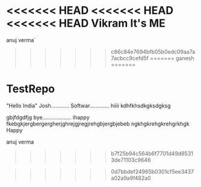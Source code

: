 <<<<<<< HEAD
<<<<<<< HEAD
<<<<<<< HEAD
Vikram It's ME
=======
anuj verma`
>>>>>>> c86c84e7694bfb05b0edc09aa7a7acbcc9cefd5f
=======
ganesh
=======


# TestRepo

"Hello India"
Josh............
Softwar.............
hiiii
kdhfkhsdkgksdgksg

gbjfdgdfjg
bye................... 
ihappy
fkebgkjergbergergherjghrejgjregjrehgbjergbjebeb
ngkhgkrehgkrehgrkhgk
Happy



anuj verma
>>>>>>> b7f25b94c564b6f7701d49d85313de71103c9646

>>>>>>> 0d7bbdef24965b0301cf5ee3437a02a9a9f482a0
